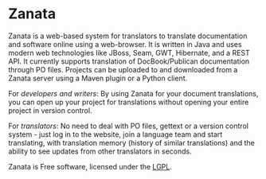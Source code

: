 Zanata
=====

Zanata is a web-based system for translators to translate
documentation and software online using a web-browser. It is
written in Java and uses modern web technologies like JBoss,
Seam, GWT, Hibernate, and a REST API. It currently supports
translation of DocBook/Publican documentation through PO
files. Projects can be uploaded to and downloaded from a Zanata
server using a Maven plugin or a Python client.

For *developers and writers*: By using Zanata for
your document translations, you can open up your project for
translations without opening your entire project in version
control.

For *translators*: No need to deal with PO files,
gettext or a version control system - just log in to the website, join
a language team and start translating, with translation memory (history
of similar translations) and the ability to see updates from other
translators in seconds.


Zanata is Free software, licensed under the [LGPL][].

[LGPL]: http://www.gnu.org/licenses/lgpl-2.1.html
